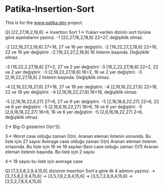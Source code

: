 # Patika-Insertion-Sort

This is for the www.patika.dev project.

Q] [22,27,16,2,18,6] -> Insertion Sort
1-> Yukarı verilen dizinin sort türüne göre aşamalarını yazınız.
-1 [22,27,16,2,18,6] 22<27, değişiklik olmaz.

-2 [22,16,27,2,18,6] 27>16, 27 ve 16 yer değiştirir.
-2 [16,22,27,2,18,6] 22>16, 22 ve 16 yer değiştirir.
-2 [16,22,27,2,18,6] 16 listenin başında. Değişiklik olmaz.

-3 [16,22,2,27,18,6] 27>2, 27 ve 2 yer değiştirir
-3 [16,2,22,27,18,6] 22>2, 22 ve 2 yer değiştirir.
-3 [2,16,22,27,18,6] 16>2, 16 ve 2 yer değiştirir.
-3 [2,16,22,27,18,6] 2 listenin başında. Değişiklik olmaz.

-4 [2,16,22,18,27,6] 27>18, 27 ve 18 yer değiştirir.
-4 [2,16,18,22,27,6] 22>18, 22 ve 18 yer değiştirir.
-4 [2,16,18,22,27,6] 16<18, değişiklik olmaz.

-5 [2,16,18,22,6,27] 27>6, 27 ve 6 yer değiştirir.
-5 [2,16,18,6,22,27] 22>6, 22 ve 6 yer değiştirir.
-5 [2,16,6,18,22,27] 18>6, 18 ve 6 yer değiştirir.
-5 [2,6,16,18,22,27] 16>6, 16 ve 6 yer değiştirir.
-5 [2,6,16,18,22,27] 2<6, değişiklik olmaz.

2-> Big-O gösterimi O(n^2).

3-> Worst case olduğu zaman O(n). Aranan eleman listenin sonunda. Bu liste için 27 sayısı
    Average case olduğu zaman O(n) Aranan eleman listenin ortasında. Bu liste için 16 ve 18 sayıları
    Best case olduğu zaman O(1) Aranan eleman listenin başında. Bu liste için 2 sayısı
    
4-> 18 sayısı bu liste için average case




Q] [7,3,5,8,2,9,4,15,6] dizisinin Insertion Sort'a göre ilk 4 adımını yazınız.
-> [3,7,5,8,2,9,4,15,6]
-> [3,5,7,8,2,9,4,15,6]
-> [3,5,7,2,8,9,4,15,6]
-> [3,5,2,7,8,9,4,15,6]
